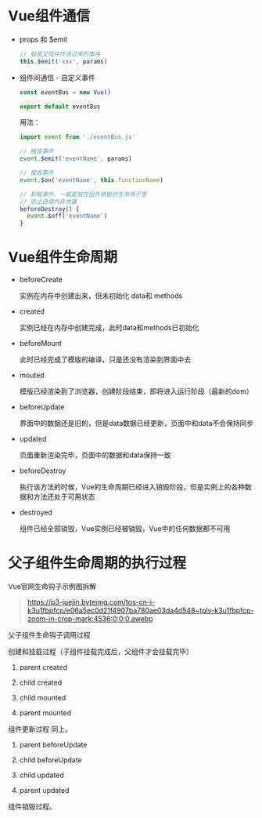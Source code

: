 # Vue组件通信

- props 和 $emit

  ```js
  // 触发父组件传递过来的事件
  this.$emit('xxx', params)
  ```

- 组件间通信 - 自定义事件
  ```js
  const eventBus = new Vue()

  export default eventBus
  ```

  用法：

  ```js
  import event from './eventBus.js'

  // 触发事件
  event.$emit('eventName', params)

  // 接收事件
  event.$on('eventName', this.functionName)

  // 卸载事件，一般是放在组件销毁的生命钩子里
  // 防止造成内存泄露
  beforeDestroy() {
    event.$off('eventName')
  }
  ```

# Vue组件生命周期

- beforeCreate

  实例在内存中创建出来，但未初始化 data和 methods

- created

  实例已经在内存中创建完成，此时data和methods已初始化

- beforeMount

  此时已经完成了模版的编译，只是还没有渲染到界面中去

- mouted

  模版已经渲染到了浏览器，创建阶段结束，即将进入运行阶段（最新的dom）

- beforeUpdate

  界面中的数据还是旧的，但是data数据已经更新，页面中和data不会保持同步

- updated

  页面重新渲染完毕，页面中的数据和data保持一致
- beforeDestroy

  执行该方法的时候，Vue的生命周期已经进入销毁阶段，但是实例上的各种数据和方法还处于可用状态

- destroyed

   组件已经全部销毁，Vue实例已经被销毁，Vue中的任何数据都不可用

# 父子组件生命周期的执行过程

Vue官网生命钩子示例图拆解

> https://p3-juejin.byteimg.com/tos-cn-i-k3u1fbpfcp/e06a5ec0d21f4907ba780ae03da4d548~tplv-k3u1fbpfcp-zoom-in-crop-mark:4536:0:0:0.awebp

父子组件生命钩子调用过程

创建和挂载过程（子组件挂载完成后，父组件才会挂载完毕）

1. parent created

2. child created

3. child mounted

4. parent mounted

组件更新过程 同上。

1. parent beforeUpdate

2. child beforeUpdate

3. child updated

4. parent updated

组件销毁过程。
